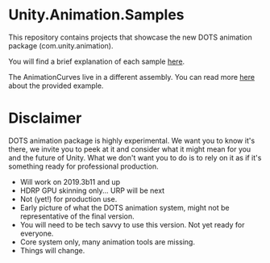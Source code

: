 # Unity.Animation.Samples

This repository contains projects that showcase the new DOTS animation package (com.unity.animation).

You will find a brief explanation of each sample [here](UnityAnimationHDRPExamples/README.md).

The AnimationCurves live in a different assembly. You can read more [here](UnityAnimationHDRPExamples/Assets/Scenes/AnimationCurve/README.md) about the provided example.

# Disclaimer

DOTS animation package is highly experimental. We want you to know it's there, we invite you to peek at it and consider what it might mean for you and the future of Unity. What we don't want you to do is to rely on it as if it's something ready for professional production.
- Will work on 2019.3b11 and up
- HDRP GPU skinning only... URP will be next
- Not (yet!) for production use.
- Early picture of what the DOTS animation system, might not be representative of the final version.
- You will need to be tech savvy to use this version. Not yet ready for everyone.
- Core system only, many animation tools are missing.
- Things will change.
